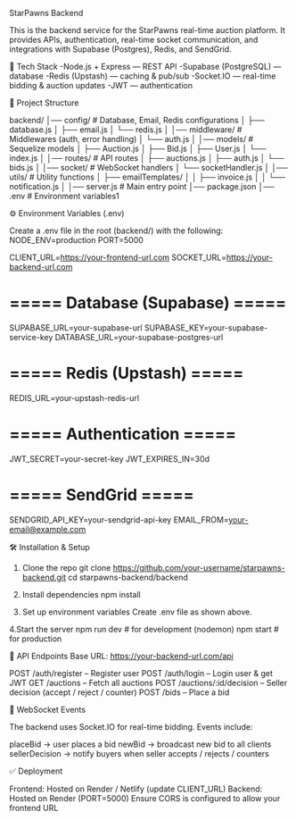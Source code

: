 StarPawns Backend

This is the backend service for the StarPawns real-time auction platform.
It provides APIs, authentication, real-time socket communication, and integrations with Supabase (Postgres), Redis, and SendGrid.

🚀 Tech Stack
-Node.js + Express — REST API
-Supabase (PostgreSQL) — database
-Redis (Upstash) — caching & pub/sub
-Socket.IO — real-time bidding & auction updates
-JWT — authentication

📂 Project Structure

backend/
│── config/             # Database, Email, Redis configurations
│    ├── database.js
│    ├── email.js
│    └── redis.js
│
│── middleware/         # Middlewares (auth, error handling)
│    └── auth.js
│
│── models/             # Sequelize models
│    ├── Auction.js
│    ├── Bid.js
│    ├── User.js
│    └── index.js
│
│── routes/             # API routes
│    ├── auctions.js
│    ├── auth.js
│    └── bids.js
│
│── socket/             # WebSocket handlers
│    └── socketHandler.js
│
│── utils/              # Utility functions
│    ├── emailTemplates/
│    │     ├── invoice.js
│    │     └── notification.js
│
│── server.js           # Main entry point
│── package.json
│── .env                # Environment variables1

⚙️ Environment Variables (.env)

Create a .env file in the root (backend/) with the following:
NODE_ENV=production
PORT=5000

CLIENT_URL=https://your-frontend-url.com
SOCKET_URL=https://your-backend-url.com

# ===== Database (Supabase) =====
SUPABASE_URL=your-supabase-url
SUPABASE_KEY=your-supabase-service-key
DATABASE_URL=your-supabase-postgres-url

# ===== Redis (Upstash) =====
REDIS_URL=your-upstash-redis-url

# ===== Authentication =====
JWT_SECRET=your-secret-key
JWT_EXPIRES_IN=30d

# ===== SendGrid =====
SENDGRID_API_KEY=your-sendgrid-api-key
EMAIL_FROM=your-email@example.com

🛠️ Installation & Setup

1. Clone the repo
git clone https://github.com/your-username/starpawns-backend.git
cd starpawns-backend/backend

2. Install dependencies
npm install

3. Set up environment variables
Create .env file as shown above.

4.Start the server
npm run dev     # for development (nodemon)
npm start       # for production


📡 API Endpoints
Base URL: https://your-backend-url.com/api

POST /auth/register – Register user
POST /auth/login – Login user & get JWT
GET /auctions – Fetch all auctions
POST /auctions/:id/decision – Seller decision (accept / reject / counter)
POST /bids – Place a bid


🔌 WebSocket Events

The backend uses Socket.IO for real-time bidding.
Events include:

placeBid → user places a bid
newBid → broadcast new bid to all clients
sellerDecision → notify buyers when seller accepts / rejects / counters

✅ Deployment

Frontend: Hosted on Render / Netlify (update CLIENT_URL)
Backend: Hosted on Render (PORT=5000)
Ensure CORS is configured to allow your frontend URL

